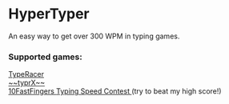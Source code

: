 HyperTyper
==========

An easy way to get over 300 WPM in typing games.

<h3> Supported games: </h3>
<a href='http://play.typeracer.com/'> TypeRacer </a> <br>
<a href='http://app.typrx.com/'> ~~typrX~~ </a> <br>
<a href='http://10fastfingers.com/'> 10FastFingers </a>
<a href='http://typingspeedcontest.com/'> Typing Speed Contest </a> (try to beat my high score!)
